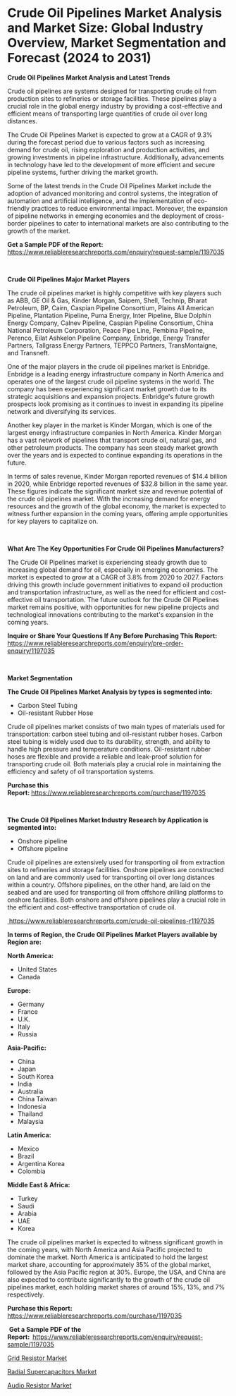 <p><h1>Crude Oil Pipelines Market Analysis and Market Size: Global Industry Overview, Market Segmentation and Forecast (2024 to 2031)</h1></p><p><strong>Crude Oil Pipelines Market Analysis and Latest Trends</strong></p>
<p><p>Crude oil pipelines are systems designed for transporting crude oil from production sites to refineries or storage facilities. These pipelines play a crucial role in the global energy industry by providing a cost-effective and efficient means of transporting large quantities of crude oil over long distances.</p><p>The Crude Oil Pipelines Market is expected to grow at a CAGR of 9.3% during the forecast period due to various factors such as increasing demand for crude oil, rising exploration and production activities, and growing investments in pipeline infrastructure. Additionally, advancements in technology have led to the development of more efficient and secure pipeline systems, further driving the market growth.</p><p>Some of the latest trends in the Crude Oil Pipelines Market include the adoption of advanced monitoring and control systems, the integration of automation and artificial intelligence, and the implementation of eco-friendly practices to reduce environmental impact. Moreover, the expansion of pipeline networks in emerging economies and the deployment of cross-border pipelines to cater to international markets are also contributing to the growth of the market.</p></p>
<p><strong>Get a Sample PDF of the Report:&nbsp;</strong> <a href="https://www.reliableresearchreports.com/enquiry/request-sample/1197035">https://www.reliableresearchreports.com/enquiry/request-sample/1197035</a></p>
<p>&nbsp;</p>
<p><strong>Crude Oil Pipelines Major Market Players</strong></p>
<p><p>The crude oil pipelines market is highly competitive with key players such as ABB, GE Oil & Gas, Kinder Morgan, Saipem, Shell, Technip, Bharat Petroleum, BP, Cairn, Caspian Pipeline Consortium, Plains All American Pipeline, Plantation Pipeline, Puma Energy, Inter Pipeline, Blue Dolphin Energy Company, Calnev Pipeline, Caspian Pipeline Consortium, China National Petroleum Corporation, Peace Pipe Line, Pembina Pipeline, Perenco, Eilat Ashkelon Pipeline Company, Enbridge, Energy Transfer Partners, Tallgrass Energy Partners, TEPPCO Partners, TransMontaigne, and Transneft.</p><p>One of the major players in the crude oil pipelines market is Enbridge. Enbridge is a leading energy infrastructure company in North America and operates one of the largest crude oil pipeline systems in the world. The company has been experiencing significant market growth due to its strategic acquisitions and expansion projects. Enbridge's future growth prospects look promising as it continues to invest in expanding its pipeline network and diversifying its services.</p><p>Another key player in the market is Kinder Morgan, which is one of the largest energy infrastructure companies in North America. Kinder Morgan has a vast network of pipelines that transport crude oil, natural gas, and other petroleum products. The company has seen steady market growth over the years and is expected to continue expanding its operations in the future.</p><p>In terms of sales revenue, Kinder Morgan reported revenues of $14.4 billion in 2020, while Enbridge reported revenues of $32.8 billion in the same year. These figures indicate the significant market size and revenue potential of the crude oil pipelines market. With the increasing demand for energy resources and the growth of the global economy, the market is expected to witness further expansion in the coming years, offering ample opportunities for key players to capitalize on.</p></p>
<p>&nbsp;</p>
<p><strong>What Are The Key Opportunities For Crude Oil Pipelines Manufacturers?</strong></p>
<p><p>The Crude Oil Pipelines market is experiencing steady growth due to increasing global demand for oil, especially in emerging economies. The market is expected to grow at a CAGR of 3.8% from 2020 to 2027. Factors driving this growth include government initiatives to expand oil production and transportation infrastructure, as well as the need for efficient and cost-effective oil transportation. The future outlook for the Crude Oil Pipelines market remains positive, with opportunities for new pipeline projects and technological innovations contributing to the market's expansion in the coming years.</p></p>
<p><strong>Inquire or Share Your Questions If Any Before Purchasing This Report:</strong> <a href="https://www.reliableresearchreports.com/enquiry/pre-order-enquiry/1197035">https://www.reliableresearchreports.com/enquiry/pre-order-enquiry/1197035</a></p>
<p>&nbsp;</p>
<p><strong>Market Segmentation</strong></p>
<p><strong>The Crude Oil Pipelines Market Analysis by types is segmented into:</strong></p>
<p><ul><li>Carbon Steel Tubing</li><li>Oil-resistant Rubber Hose</li></ul></p>
<p><p>Crude oil pipelines market consists of two main types of materials used for transportation: carbon steel tubing and oil-resistant rubber hoses. Carbon steel tubing is widely used due to its durability, strength, and ability to handle high pressure and temperature conditions. Oil-resistant rubber hoses are flexible and provide a reliable and leak-proof solution for transporting crude oil. Both materials play a crucial role in maintaining the efficiency and safety of oil transportation systems.</p></p>
<p><strong>Purchase this Report:&nbsp;</strong><a href="https://www.reliableresearchreports.com/purchase/1197035">https://www.reliableresearchreports.com/purchase/1197035</a></p>
<p>&nbsp;</p>
<p><strong>The Crude Oil Pipelines Market Industry Research by Application is segmented into:</strong></p>
<p><ul><li>Onshore pipeline</li><li>Offshore pipeline</li></ul></p>
<p><p>Crude oil pipelines are extensively used for transporting oil from extraction sites to refineries and storage facilities. Onshore pipelines are constructed on land and are commonly used for transporting oil over long distances within a country. Offshore pipelines, on the other hand, are laid on the seabed and are used for transporting oil from offshore drilling platforms to onshore facilities. Both onshore and offshore pipelines play a crucial role in the efficient and cost-effective transportation of crude oil.</p></p>
<p><a href="https://www.reliableresearchreports.com/crude-oil-pipelines-r1197035">&nbsp;https://www.reliableresearchreports.com/crude-oil-pipelines-r1197035</a></p>
<p><strong>In terms of Region, the Crude Oil Pipelines Market Players available by Region are:</strong></p>
<p>
    <p> <strong> North America: </strong>
        <ul>
            <li>United States</li>
            <li>Canada</li>
        </ul>
        </p> 
    <p> <strong> Europe: </strong>
        <ul>
            <li>Germany</li>
            <li>France</li>
            <li>U.K.</li>
            <li>Italy</li>
            <li>Russia</li>
        </ul>
        </p> 
    <p> <strong> Asia-Pacific: </strong>
        <ul>
            <li>China</li>
            <li>Japan</li>
            <li>South Korea</li>
            <li>India</li>
            <li>Australia</li>
            <li>China Taiwan</li>
            <li>Indonesia</li>
            <li>Thailand</li>
            <li>Malaysia</li>
        </ul>
        </p> 
    <p> <strong> Latin America: </strong>
        <ul>
            <li>Mexico</li>
            <li>Brazil</li>
            <li>Argentina Korea</li>
            <li>Colombia</li>
        </ul>
        </p> 
    <p> <strong> Middle East & Africa: </strong>
        <ul>
            <li>Turkey</li>
            <li>Saudi</li>
            <li>Arabia</li>
            <li>UAE</li>
            <li>Korea</li>
        </ul>
    </p>
    </p>
<p><p>The crude oil pipelines market is expected to witness significant growth in the coming years, with North America and Asia Pacific projected to dominate the market. North America is anticipated to hold the largest market share, accounting for approximately 35% of the global market, followed by the Asia Pacific region at 30%. Europe, the USA, and China are also expected to contribute significantly to the growth of the crude oil pipelines market, each holding market shares of around 15%, 13%, and 7% respectively.</p></p>
<p><strong>Purchase this Report: </strong><a href="https://www.reliableresearchreports.com/purchase/1197035">https://www.reliableresearchreports.com/purchase/1197035</a></p>
<p>&nbsp;<strong>Get a Sample PDF of the Report:&nbsp;&nbsp;</strong><a href="https://www.reliableresearchreports.com/enquiry/request-sample/1197035">https://www.reliableresearchreports.com/enquiry/request-sample/1197035</a></p>
<p><strong></strong></p>
<p><p><a href="https://github.com/qdaxyrhp12/Market-Research-Report-List-1/blob/main/grid-resistor-market.md">Grid Resistor Market</a></p><p><a href="https://view.publitas.com/reportprime-1/insights-into-the-radial-supercapacitors-market-size-which-is-expanding-with-a-13-4-cagr-from-2024-2031/">Radial Supercapacitors Market</a></p><p><a href="https://github.com/anwarsahrul281/Market-Research-Report-List-1/blob/main/audio-resistor-market.md">Audio Resistor Market</a></p></p>